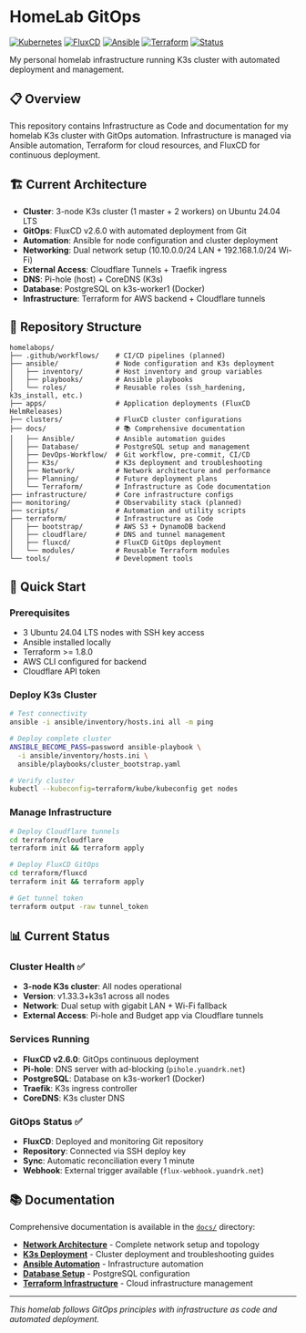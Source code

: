 # HomeLab GitOps

[![Kubernetes](https://img.shields.io/badge/k3s-v1.33.3-green)](https://k3s.io/)
[![FluxCD](https://img.shields.io/badge/FluxCD-v2.6.0-blue)](https://fluxcd.io/)
[![Ansible](https://img.shields.io/badge/Ansible-automated-red)](https://ansible.com/)
[![Terraform](https://img.shields.io/badge/Terraform-AWS%20%2B%20Cloudflare-purple)](https://terraform.io/)
[![Status](https://img.shields.io/badge/Status-Operational-brightgreen)]()

My personal homelab infrastructure running K3s cluster with automated deployment and management.

## 📋 Overview

This repository contains Infrastructure as Code and documentation for my homelab K3s cluster with GitOps automation. Infrastructure is managed via Ansible automation, Terraform for cloud resources, and FluxCD for continuous deployment.

## 🏗️ Current Architecture

- **Cluster**: 3-node K3s cluster (1 master + 2 workers) on Ubuntu 24.04 LTS
- **GitOps**: FluxCD v2.6.0 with automated deployment from Git
- **Automation**: Ansible for node configuration and cluster deployment
- **Networking**: Dual network setup (10.10.0.0/24 LAN + 192.168.1.0/24 Wi-Fi)
- **External Access**: Cloudflare Tunnels + Traefik ingress
- **DNS**: Pi-hole (host) + CoreDNS (K3s)
- **Database**: PostgreSQL on k3s-worker1 (Docker)
- **Infrastructure**: Terraform for AWS backend + Cloudflare tunnels

## 📁 Repository Structure

```
homelabops/
├── .github/workflows/    # CI/CD pipelines (planned)
├── ansible/              # Node configuration and K3s deployment
│   ├── inventory/        # Host inventory and group variables
│   ├── playbooks/        # Ansible playbooks
│   └── roles/            # Reusable roles (ssh_hardening, k3s_install, etc.)
├── apps/                 # Application deployments (FluxCD HelmReleases)
├── clusters/             # FluxCD cluster configurations
├── docs/                 # 📚 Comprehensive documentation
│   ├── Ansible/          # Ansible automation guides
│   ├── Database/         # PostgreSQL setup and management
│   ├── DevOps-Workflow/  # Git workflow, pre-commit, CI/CD
│   ├── K3s/              # K3s deployment and troubleshooting
│   ├── Network/          # Network architecture and performance
│   ├── Planning/         # Future deployment plans
│   └── Terraform/        # Infrastructure as Code documentation
├── infrastructure/       # Core infrastructure configs
├── monitoring/           # Observability stack (planned)
├── scripts/              # Automation and utility scripts
├── terraform/            # Infrastructure as Code
│   ├── bootstrap/        # AWS S3 + DynamoDB backend
│   ├── cloudflare/       # DNS and tunnel management
│   ├── fluxcd/           # FluxCD GitOps deployment
│   └── modules/          # Reusable Terraform modules
└── tools/                # Development tools
```

## 🚀 Quick Start

### Prerequisites
- 3 Ubuntu 24.04 LTS nodes with SSH key access
- Ansible installed locally
- Terraform >= 1.8.0
- AWS CLI configured for backend
- Cloudflare API token

### Deploy K3s Cluster
```bash
# Test connectivity
ansible -i ansible/inventory/hosts.ini all -m ping

# Deploy complete cluster
ANSIBLE_BECOME_PASS=password ansible-playbook \
  -i ansible/inventory/hosts.ini \
  ansible/playbooks/cluster_bootstrap.yaml

# Verify cluster
kubectl --kubeconfig=terraform/kube/kubeconfig get nodes
```

### Manage Infrastructure
```bash
# Deploy Cloudflare tunnels
cd terraform/cloudflare
terraform init && terraform apply

# Deploy FluxCD GitOps
cd terraform/fluxcd
terraform init && terraform apply

# Get tunnel token
terraform output -raw tunnel_token
```

## 📊 Current Status

### Cluster Health ✅
- **3-node K3s cluster**: All nodes operational
- **Version**: v1.33.3+k3s1 across all nodes
- **Network**: Dual setup with gigabit LAN + Wi-Fi fallback
- **External Access**: Pi-hole and Budget app via Cloudflare tunnels

### Services Running
- **FluxCD v2.6.0**: GitOps continuous deployment
- **Pi-hole**: DNS server with ad-blocking (`pihole.yuandrk.net`)
- **PostgreSQL**: Database on k3s-worker1 (Docker)
- **Traefik**: K3s ingress controller
- **CoreDNS**: K3s cluster DNS

### GitOps Status ✅
- **FluxCD**: Deployed and monitoring Git repository
- **Repository**: Connected via SSH deploy key
- **Sync**: Automatic reconciliation every 1 minute
- **Webhook**: External trigger available (`flux-webhook.yuandrk.net`)

## 📚 Documentation

Comprehensive documentation is available in the [`docs/`](docs/) directory:

- **[Network Architecture](docs/Network/Network-Architecture.md)** - Complete network setup and topology
- **[K3s Deployment](docs/K3s/)** - Cluster deployment and troubleshooting guides  
- **[Ansible Automation](docs/Ansible/Ansible-overview.md)** - Infrastructure automation
- **[Database Setup](docs/Database/)** - PostgreSQL configuration
- **[Terraform Infrastructure](docs/Terraform/)** - Cloud infrastructure management

---

*This homelab follows GitOps principles with infrastructure as code and automated deployment.*
